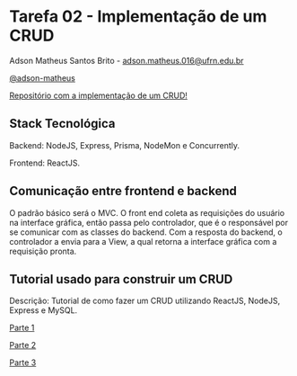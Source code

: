 # Tarefa 02 - Implementação de um CRUD
Adson Matheus Santos Brito - adson.matheus.016@ufrn.edu.br

[@adson-matheus](https://www.github.com/adson-matheus)

[Repositório com a implementação de um CRUD!](https://github.com/adson-matheus/react-crud)

## Stack Tecnológica
Backend: NodeJS, Express, Prisma, NodeMon e Concurrently.

Frontend: ReactJS.

## Comunicação entre frontend e backend
O padrão básico será o MVC. O front end coleta as requisições do usuário na interface gráfica, então passa pelo controlador, que é o responsável por se comunicar com as classes do backend. Com a resposta do backend, o controlador a envia para a View, a qual retorna a interface gráfica com a requisição pronta. 

## Tutorial usado para construir um CRUD
Descrição: Tutorial de como fazer um CRUD utilizando ReactJS, NodeJS, Express e MySQL.

[Parte 1](https://www.youtube.com/watch?v=T8mqZZ0r-RA)

[Parte 2](https://www.youtube.com/watch?v=3YrOOia3-mo&list=WL&index=26)

[Parte 3](https://www.youtube.com/watch?v=S2GKnFpdtE)
